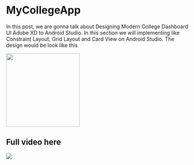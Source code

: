 # MyCollegeApp

In this post, we are gonna talk about Designing Modern College Dashboard UI Adobe XD to Android Studio. In this section we will implementing like Constraint Layout, Grid Layout and Card View on Android Studio. The design would be look like this

<img src="http://abdulazizahwan.blog.unnes.ac.id/wp-content/uploads/sites/3025/2019/06/MyCollegeDashboard.png" align="center" width="200;"/>

## Full video here
<a href="https://youtu.be/zeWnDlcNjQU" target="_blank"><img src="http://abdulazizahwan.blog.unnes.ac.id/wp-content/uploads/sites/3025/2019/06/Untitled-1.png"/></a>
